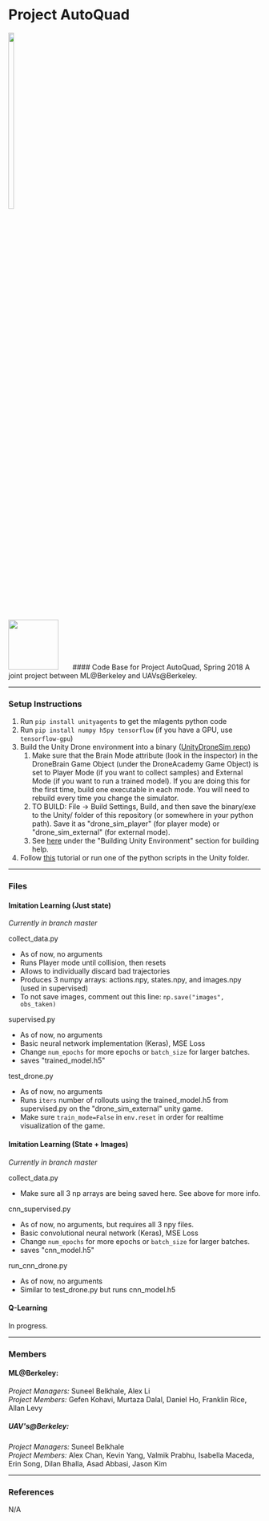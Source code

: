 # Project AutoQuad
<div style="text-align: left; display: inline-block">
    <img src="https://uav.berkeley.edu/wp-content/uploads/2017/09/logo_full_text_light-1.png" width="30%">
    <img src="https://ml.berkeley.edu/decals/DSD/images/logo.png", height="100px">
</div>
#### Code Base for Project AutoQuad, Spring 2018 
A joint project between ML@Berkeley and UAVs@Berkeley.

---
### Setup Instructions

1. Run `pip install unityagents` to get the mlagents python code
2. Run `pip install numpy h5py tensorflow` (if you have a GPU, use `tensorflow-gpu`) 
3. Build the Unity Drone environment into a binary (<a href="https://github.com/UAVs-at-Berkeley/UnityDroneSim">UnityDroneSim repo</a>)
    1. Make sure that the Brain Mode attribute (look in the inspector) in the DroneBrain Game Object (under the DroneAcademy Game Object) is set to Player Mode (if you want to collect samples) and External Mode (if you want to run a trained model). If you are doing this for the first time, build one executable in each mode. You will need to rebuild every time you change the simulator.
    2. TO BUILD: File -> Build Settings, Build, and then save the binary/exe to the Unity/ folder of this repository (or somewhere in your python path). Save it as "drone_sim_player" (for player mode) or "drone_sim_external" (for external mode).
    3. See <a href="https://github.com/Unity-Technologies/ml-agents/blob/master/docs/Getting-Started-with-Balance-Ball.md">here</a> under the "Building Unity Environment" section for building help.
4. Follow <a href="https://github.com/Unity-Technologies/ml-agents/blob/master/docs/Unity-Agents---Python-API.md">this</a> tutorial or run one of the python scripts in the Unity folder.

---
### Files

#### Imitation Learning (Just state)

_Currently in branch master_

collect_data.py
* As of now, no arguments
* Runs Player mode until collision, then resets 
* Allows to individually discard bad trajectories
* Produces 3 numpy arrays: actions.npy, states.npy, and images.npy (used in supervised)
* To not save images, comment out this line: `np.save("images", obs_taken)`

supervised.py
* As of now, no arguments
* Basic neural network implementation (Keras), MSE Loss
* Change `num_epochs` for more epochs or `batch_size` for larger batches.
* saves "trained_model.h5"

test_drone.py
* As of now, no arguments
* Runs `iters` number of rollouts using the trained_model.h5 from supervised.py on the "drone_sim_external" unity game.
* Make sure `train_mode=False` in `env.reset` in order for realtime visualization of the game.

#### Imitation Learning (State + Images)

_Currently in branch master_

collect_data.py 
* Make sure all 3 np arrays are being saved here. See above for more info.

cnn_supervised.py
* As of now, no arguments, but requires all 3 npy files.
* Basic convolutional neural network (Keras), MSE Loss
* Change `num_epochs` for more epochs or `batch_size` for larger batches.
* saves "cnn_model.h5"

run_cnn_drone.py
* As of now, no arguments
* Similar to test_drone.py but runs cnn_model.h5

#### Q-Learning

In progress.

---
### Members

#### ML@Berkeley:  
*Project Managers:* Suneel Belkhale, Alex Li  
*Project Members:* Gefen Kohavi, Murtaza Dalal, Daniel Ho, Franklin Rice, Allan Levy

##### UAV's@Berkeley:  
*Project Managers:* Suneel Belkhale  
*Project Members:* Alex Chan, Kevin Yang, Valmik Prabhu, Isabella Maceda, Erin Song, Dilan Bhalla, Asad Abbasi, Jason Kim

---
### References

N/A